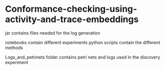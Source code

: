 # Conformance-checking-using-activity-and-trace-embeddings

jar contains files needed for the log generation

notebooks contain different experiments
python scripts contain the different methods

Logs_and_petrinets folder contains petri nets and logs used in the discovery experiment
